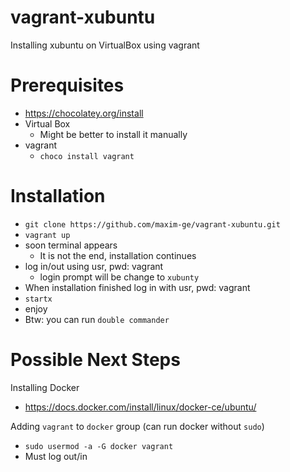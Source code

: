 # vagrant-xubuntu

Installing xubuntu on VirtualBox using vagrant 

# Prerequisites

- https://chocolatey.org/install
- Virtual Box
  - Might be better to install it manually
- vagrant 
  - `choco install vagrant`

# Installation

- `git clone https://github.com/maxim-ge/vagrant-xubuntu.git`
- `vagrant up`
- soon terminal appears
  - It is not the end, installation continues
- log in/out using usr, pwd: vagrant
  - login prompt will be change to `xubunty`
- When installation finished log in with usr, pwd: vagrant
- `startx`
- enjoy
- Btw: you can run `double commander`

# Possible Next Steps

Installing Docker
- https://docs.docker.com/install/linux/docker-ce/ubuntu/

Adding `vagrant` to `docker` group (can run docker without `sudo`)
- `sudo usermod -a -G docker vagrant`
- Must log out/in
